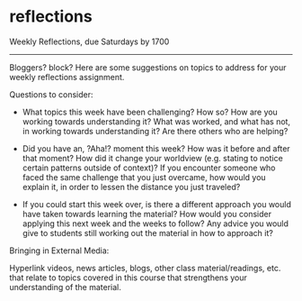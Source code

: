 reflections
===========

Weekly Reflections, due Saturdays by 1700


-----

Bloggers? block?  Here are some suggestions on topics to address for your weekly reflections assignment.Questions to consider:- What topics this week have been challenging?  How so?  How are you working towards understanding it?  What was worked, and what has not, in working towards understanding it?  Are there others who are helping?- Did you have an, ?Aha!? moment this week?  How was it before and after that moment?   How did it change your worldview (e.g. stating to notice certain patterns outside of context)? If you encounter someone who faced the same challenge that you just overcame, how would you explain it, in order to lessen the distance you just traveled?- If you could start this week over, is there a different approach you would have taken towards learning the material?  How would you consider applying this next week and the weeks to follow?  Any advice you would give to students still working out the material in how to approach it?

Bringing in External Media:

Hyperlink videos, news articles, blogs, other class material/readings, etc. that relate to topics covered in this course that strengthens your understanding of the material. 
